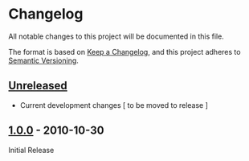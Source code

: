 # Changelog

All notable changes to this project will be documented in this file.

The format is based on [Keep a Changelog](https://keepachangelog.com/en/1.0.0/),
and this project adheres to [Semantic Versioning](https://semver.org/spec/v2.0.0.html).

## [Unreleased]

- Current development changes [ to be moved to release ]

## [1.0.0] - 2010-10-30

Initial Release

[Unreleased]: https://github.com/mablhq-public/circleci-orb/compare/1.0.0...main
[1.0.0]: https://github.com/mablhq-public/circleci-orb/releases/tag/1.0.0
